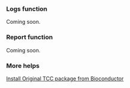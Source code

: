 ### Logs function  
Coming soon.  

### Report function  
Coming soon.  

###  More helps  
[Install Original TCC package from Bioconductor](http://www.bioconductor.org/packages/release/bioc/html/TCC.html)  
